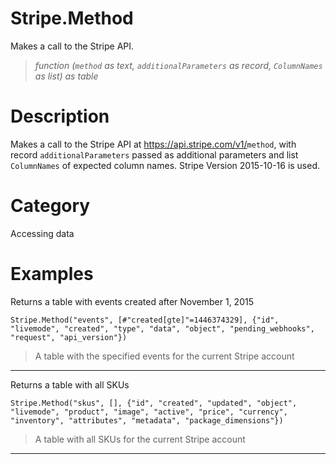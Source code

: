 ﻿# Stripe.Method
Makes a call to the Stripe API.
> _function (<code>method</code> as text, <code>additionalParameters</code> as record, <code>ColumnNames</code> as list) as table_
# Description 
Makes a call to the Stripe API at https://api.stripe.com/v1/<code>method</code>, with record <code>additionalParameters</code> passed as additional parameters and list <code>ColumnNames</code> of expected column names. Stripe Version 2015-10-16 is used.

# Category 
Accessing data
# Examples 
Returns a table with events created after November 1, 2015
```
Stripe.Method("events", [#"created[gte]"=1446374329], {"id", "livemode", "created", "type", "data", "object", "pending_webhooks", "request", "api_version"})
```
> A table with the specified events for the current Stripe account
***
Returns a table with all SKUs
```
Stripe.Method("skus", [], {"id", "created", "updated", "object", "livemode", "product", "image", "active", "price", "currency", "inventory", "attributes", "metadata", "package_dimensions"})
```
> A table with all SKUs for the current Stripe account
***
